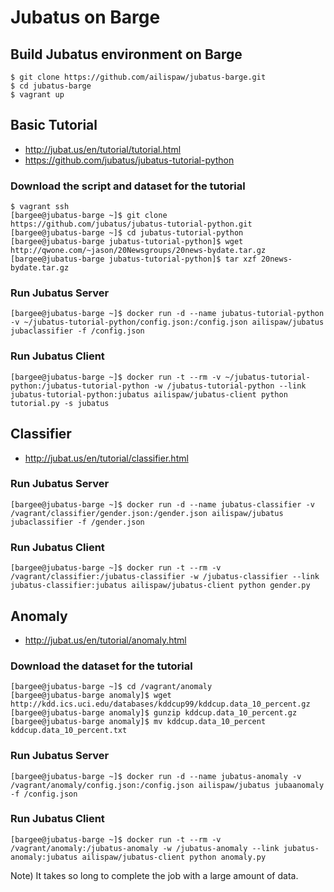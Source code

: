# Jubatus on Barge

## Build Jubatus environment on Barge

```
$ git clone https://github.com/ailispaw/jubatus-barge.git
$ cd jubatus-barge
$ vagrant up
```

## Basic Tutorial

- http://jubat.us/en/tutorial/tutorial.html
- https://github.com/jubatus/jubatus-tutorial-python

### Download the script and dataset for the tutorial

```
$ vagrant ssh
[bargee@jubatus-barge ~]$ git clone https://github.com/jubatus/jubatus-tutorial-python.git
[bargee@jubatus-barge ~]$ cd jubatus-tutorial-python
[bargee@jubatus-barge jubatus-tutorial-python]$ wget http://qwone.com/~jason/20Newsgroups/20news-bydate.tar.gz
[bargee@jubatus-barge jubatus-tutorial-python]$ tar xzf 20news-bydate.tar.gz
```

### Run Jubatus Server

```
[bargee@jubatus-barge ~]$ docker run -d --name jubatus-tutorial-python -v ~/jubatus-tutorial-python/config.json:/config.json ailispaw/jubatus jubaclassifier -f /config.json
```

### Run Jubatus Client

```
[bargee@jubatus-barge ~]$ docker run -t --rm -v ~/jubatus-tutorial-python:/jubatus-tutorial-python -w /jubatus-tutorial-python --link jubatus-tutorial-python:jubatus ailispaw/jubatus-client python tutorial.py -s jubatus
```

## Classifier

- http://jubat.us/en/tutorial/classifier.html

### Run Jubatus Server

```
[bargee@jubatus-barge ~]$ docker run -d --name jubatus-classifier -v /vagrant/classifier/gender.json:/gender.json ailispaw/jubatus jubaclassifier -f /gender.json
```

### Run Jubatus Client

```
[bargee@jubatus-barge ~]$ docker run -t --rm -v /vagrant/classifier:/jubatus-classifier -w /jubatus-classifier --link jubatus-classifier:jubatus ailispaw/jubatus-client python gender.py
```

## Anomaly

- http://jubat.us/en/tutorial/anomaly.html

### Download the dataset for the tutorial

```
[bargee@jubatus-barge ~]$ cd /vagrant/anomaly
[bargee@jubatus-barge anomaly]$ wget http://kdd.ics.uci.edu/databases/kddcup99/kddcup.data_10_percent.gz
[bargee@jubatus-barge anomaly]$ gunzip kddcup.data_10_percent.gz
[bargee@jubatus-barge anomaly]$ mv kddcup.data_10_percent kddcup.data_10_percent.txt
```

### Run Jubatus Server

```
[bargee@jubatus-barge ~]$ docker run -d --name jubatus-anomaly -v /vagrant/anomaly/config.json:/config.json ailispaw/jubatus jubaanomaly -f /config.json
```

### Run Jubatus Client

```
[bargee@jubatus-barge ~]$ docker run -t --rm -v /vagrant/anomaly:/jubatus-anomaly -w /jubatus-anomaly --link jubatus-anomaly:jubatus ailispaw/jubatus-client python anomaly.py
```

Note) It takes so long to complete the job with a large amount of data.
